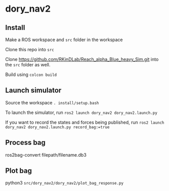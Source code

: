 # dory_nav2
 
## Install

Make a ROS workspace and `src` folder in the workspace

Clone this repo into `src`

Clone https://github.com/RKinDLab/Reach_alpha_Blue_heavy_Sim.git into the `src` folder as well.

Build using `colcon build`

## Launch simulator

Source the workspace `. install/setup.bash`

To launch the simulator, run `ros2 launch dory_nav2 dory_nav2.launch.py`

If you want to record the states and forces being published, run `ros2 launch dory_nav2 dory_nav2.launch.py record_bag:=true`

## Process bag
ros2bag-convert filepath/filename.db3

## Plot bag
python3 `src/dory_nav2/dory_nav2/plot_bag_response.py`